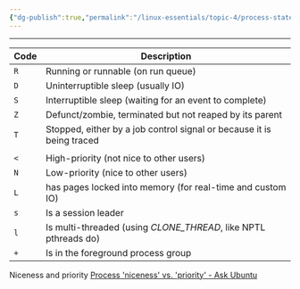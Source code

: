```yaml
---
{"dg-publish":true,"permalink":"/linux-essentials/topic-4/process-state-codes/","noteIcon":"1"}
---
```


---

| Code | Description                                                           |
| ---- | --------------------------------------------------------------------- |
| `R`  | Running or runnable (on run queue)                                    |
| `D`  | Uninterruptible sleep (usually IO)                                    |
| `S`  | Interruptible sleep (waiting for an event to complete)                |
| `Z`  | Defunct/zombie, terminated but not reaped by its parent               |
| `T`  | Stopped, either by a job control signal or because it is being traced |
|      |                                                                       |
| `<`  | High-priority (not nice to other users)                               |
| `N`  | Low-priority (nice to other users)                                    |
| `L`  | has pages locked into memory (for real-time and custom IO)            |
| `s`  | Is a session leader                                                   |
| `l`  | Is multi-threaded (using _CLONE_THREAD_, like NPTL pthreads do)       |
| `+`  | Is in the foreground process group                                    |
Niceness and priority
[Process 'niceness' vs. 'priority' - Ask Ubuntu](https://askubuntu.com/questions/656771/process-niceness-vs-priority)